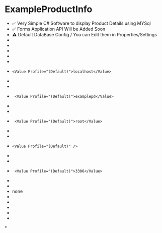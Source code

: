 # ExampleProductInfo
 * ✅ Very Simple C# Software to display Product Details using MYSql
*  ✅ Forms Application API Will be Added Soon
*  ⚠️ Default DataBase Config / You can Edit them in Properties/Settings
* <?xml version='1.0' encoding='utf-8'?>
* <SettingsFile xmlns="http://schemas.microsoft.com/VisualStudio/2004/01/settings" CurrentProfile="(Default)" GeneratedClassNamespace="ExampleProductInfo.Properties" GeneratedClassName="Settings">
*  <Profiles />
 * <Settings>
*    <Setting Name="server" Type="System.String" Scope="User">
 *     <Value Profile="(Default)">localhost</Value>
*    </Setting>
*    <Setting Name="database" Type="System.String" Scope="User">
*      <Value Profile="(Default)">examplepd</Value>
*    </Setting>
*    <Setting Name="username" Type="System.String" Scope="User">
*      <Value Profile="(Default)">root</Value>
*    </Setting>
*    <Setting Name="password" Type="System.String" Scope="User">
 *     <Value Profile="(Default)" />
 *   </Setting>
*   <Setting Name="port" Type="System.String" Scope="User">
*      <Value Profile="(Default)">3306</Value>
 *   </Setting>
  *  <Setting Name="ssl" Type="System.String" Scope="User">
   *   <Value Profile="(Default)">none</Value>
  *  </Setting>
 *   <Setting Name="Setting" Type="System.String" Scope="User">
  *    <Value Profile="(Default)" />
 *   </Setting>
 * </Settings>
*</SettingsFile>
